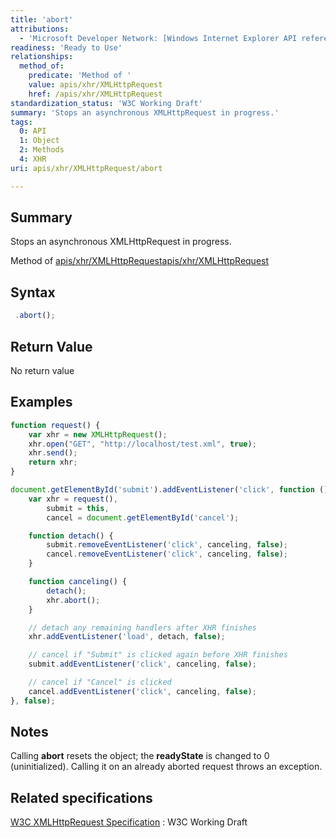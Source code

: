 ```yaml
---
title: 'abort'
attributions:
  - 'Microsoft Developer Network: [Windows Internet Explorer API reference Article](http://msdn.microsoft.com/en-us/library/ie/hh828809%28v=vs.85%29.aspx)'
readiness: 'Ready to Use'
relationships:
  method_of:
    predicate: 'Method of '
    value: apis/xhr/XMLHttpRequest
    href: /apis/xhr/XMLHttpRequest
standardization_status: 'W3C Working Draft'
summary: 'Stops an asynchronous XMLHttpRequest in progress.'
tags:
  0: API
  1: Object
  2: Methods
  4: XHR
uri: apis/xhr/XMLHttpRequest/abort

---
```

## Summary

Stops an asynchronous XMLHttpRequest in progress.

Method of [apis/xhr/XMLHttpRequest](/apis/xhr/XMLHttpRequest)[apis/xhr/XMLHttpRequest](/apis/xhr/XMLHttpRequest)

## Syntax

``` js
 .abort();
```

## Return Value

No return value

## Examples

``` js
function request() {
    var xhr = new XMLHttpRequest();
    xhr.open("GET", "http://localhost/test.xml", true);
    xhr.send();
    return xhr;
}

document.getElementById('submit').addEventListener('click', function () {
    var xhr = request(),
        submit = this,
        cancel = document.getElementById('cancel');

    function detach() {
        submit.removeEventListener('click', canceling, false);
        cancel.removeEventListener('click', canceling, false);
    }

    function canceling() {
        detach();
        xhr.abort();
    }

    // detach any remaining handlers after XHR finishes
    xhr.addEventListener('load', detach, false);

    // cancel if "Submit" is clicked again before XHR finishes
    submit.addEventListener('click', canceling, false);

    // cancel if "Cancel" is clicked
    cancel.addEventListener('click', canceling, false);
}, false);
```

## Notes

Calling **abort** resets the object; the **readyState** is changed to 0 (uninitialized). Calling it on an already aborted request throws an exception.

## Related specifications

[W3C XMLHttpRequest Specification](http://www.w3.org/TR/XMLHttpRequest/)
:   W3C Working Draft
